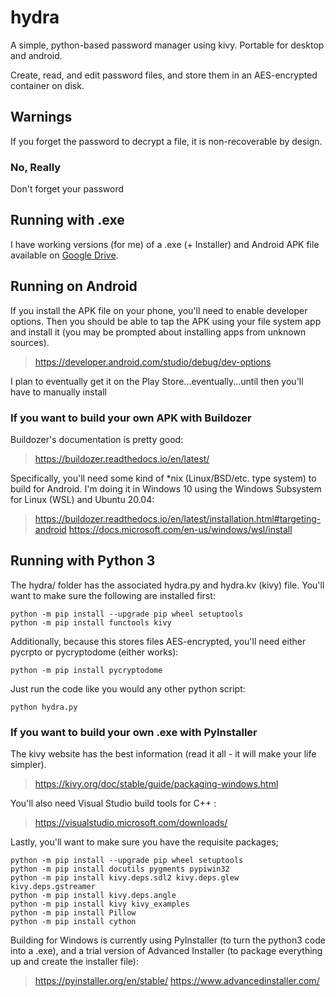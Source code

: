 # hydra
A simple, python-based password manager using kivy. Portable for desktop and android. 

Create, read, and edit password files, and store them in an AES-encrypted container on disk. 

## Warnings
If you forget the password to decrypt a file, it is non-recoverable by design. 

### No, Really
Don't forget your password

## Running with .exe
I have working versions (for me) of a .exe (+ Installer) and Android APK file available on [Google Drive](https://drive.google.com/drive/folders/1XiMYEtU7TUfKFg8MLPEMdbtiZCadOnI_?usp=sharing).

## Running on Android
If you install the APK file on your phone, you'll need to enable developer options. Then you should be able to tap the APK using your file system app and install it (you may be prompted about installing apps from unknown sources). 
> https://developer.android.com/studio/debug/dev-options

I plan to eventually get it on the Play Store...eventually...until then you'll have to manually install

### If you want to build your own APK with Buildozer
Buildozer's documentation is pretty good:
> https://buildozer.readthedocs.io/en/latest/ 

Specifically, you'll need some kind of *nix (Linux/BSD/etc. type system) to build for Android. I'm doing it in Windows 10 using the Windows Subsystem for Linux (WSL) and Ubuntu 20.04:
> https://buildozer.readthedocs.io/en/latest/installation.html#targeting-android 
> https://docs.microsoft.com/en-us/windows/wsl/install

## Running with Python 3
The hydra/ folder has the associated hydra.py and hydra.kv  (kivy) file. You'll want to make sure the following are installed first:

```
python -m pip install --upgrade pip wheel setuptools
python -m pip install functools kivy
```

Additionally, because this stores files AES-encrypted, you'll need either pycrpto or pycryptodome (either works):
```
python -m pip install pycryptodome
```

Just run the code like you would any other python script:
```
python hydra.py
```

### If you want to build your own .exe with PyInstaller
The kivy website has the best information (read it all - it will make your life simpler). 
> https://kivy.org/doc/stable/guide/packaging-windows.html 

You'll also need Visual Studio build tools for C++ :
> https://visualstudio.microsoft.com/downloads/

Lastly, you'll want to make sure you have the requisite packages;
```
python -m pip install --upgrade pip wheel setuptools
python -m pip install docutils pygments pypiwin32 
python -m pip install kivy.deps.sdl2 kivy.deps.glew kivy.deps.gstreamer
python -m pip install kivy.deps.angle
python -m pip install kivy kivy_examples
python -m pip install Pillow
python -m pip install cython
```

Building for Windows is currently using PyInstaller (to turn the python3 code into a .exe), and a trial version of Advanced Installer (to package everything up and create the installer file):
> https://pyinstaller.org/en/stable/
> https://www.advancedinstaller.com/
